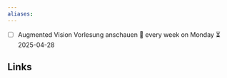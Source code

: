 ```yaml
---
aliases: 
---
```

- [ ] Augmented Vision Vorlesung anschauen 🔁 every week on Monday ⏳ 2025-04-28

## Links